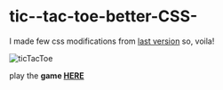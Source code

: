 # tic--tac-toe-better-CSS-
I made few css modifications from [last version](https://github.com/talisma-cassoma/tic-tac-toe-1.git) so, voila!

![ticTacToe](https://user-images.githubusercontent.com/62837677/93837964-55980780-fc88-11ea-909f-6f5d7abea1ec.PNG)

play the **game [HERE](https://tic-tac-toe-better-than-all.talismamanuel.repl.co/)**

